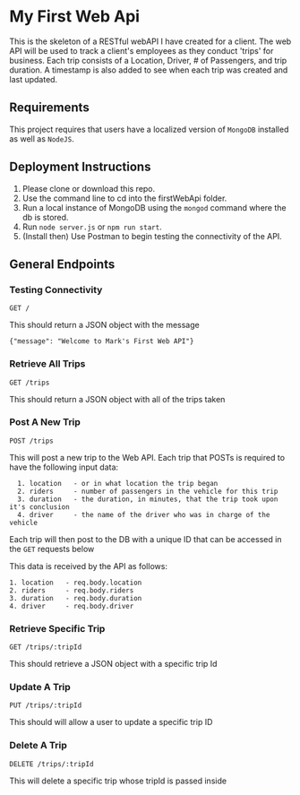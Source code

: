 # My First Web Api

This is the skeleton of a RESTful webAPI I have created for a client.
The web API will be used to track a client's employees as they conduct 'trips' for business.
Each trip consists of a Location, Driver, # of Passengers, and trip duration.
A timestamp is also added to see when each trip was created and last updated.

## Requirements

  This project requires that users have a localized version of `MongoDB` installed as well as `NodeJS`.

## Deployment Instructions

1. Please clone or download this repo.
2. Use the command line to cd into the firstWebApi folder.
3. Run a local instance of MongoDB using the `mongod` command where the db is stored.
4. Run `node server.js` or `npm run start`.
5. (Install then) Use Postman to begin testing the connectivity of the API.

## General Endpoints

### Testing Connectivity

  ` GET / `

  This should return a JSON object with the message

  `{"message": "Welcome to Mark's First Web API"}`

### Retrieve All Trips

  ` GET /trips `

  This should return a JSON object with all of the trips taken

### Post A New Trip

  ` POST /trips `

 This will post a new trip to the Web API.
 Each trip that POSTs is required to have the following input data:

  ```  
    1. location   - or in what location the trip began
    2. riders     - number of passengers in the vehicle for this trip
    3. duration   - the duration, in minutes, that the trip took upon it's conclusion
    4. driver     - the name of the driver who was in charge of the vehicle
  ```

  Each trip will then post to the DB with a unique ID that can be accessed in the `GET` requests below

  This data is received by the API as follows:

  ```
  1. location   - req.body.location
  2. riders     - req.body.riders
  3. duration   - req.body.duration
  4. driver     - req.body.driver
  ```

### Retrieve Specific Trip

  ` GET /trips/:tripId `

  This should retrieve a JSON object with a specific trip Id

### Update A Trip

  ` PUT /trips/:tripId `

  This should will allow a user to update a specific trip ID

### Delete A Trip

  ` DELETE /trips/:tripId `

 This will delete a specific trip whose tripId is passed inside
